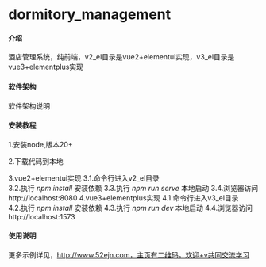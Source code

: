 # dormitory_management

#### 介绍
酒店管理系统，纯前端，v2_el目录是vue2+elementui实现，v3_el目录是vue3+elementplus实现

#### 软件架构
软件架构说明


#### 安装教程

1.安装node,版本20+

2.下载代码到本地

3.vue2+elementui实现
3.1.命令行进入v2_el目录  
3.2.执行  _npm install_  安装依赖
3.3.执行  _npm run serve_  本地启动
3.4.浏览器访问http://localhost:8080
4.vue3+elementplus实现
4.1.命令行进入v3_el目录  
4.2.执行  _npm install_  安装依赖
4.3.执行  _npm run dev_  本地启动
4.4.浏览器访问http://localhost:1573

#### 使用说明

更多示例详见，http://www.52ejn.com，主页有二维码，欢迎+v共同交流学习